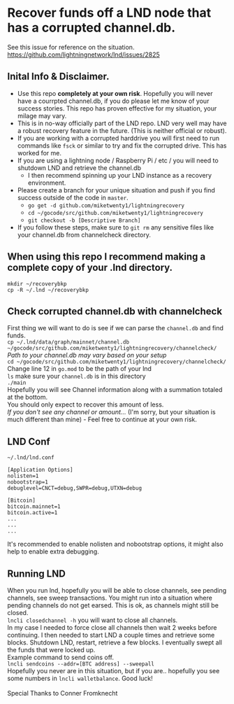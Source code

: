 # Recover funds off a LND node that has a corrupted channel.db.
See this issue for reference on the situation. https://github.com/lightningnetwork/lnd/issues/2825

## Inital Info & Disclaimer. 
* Use this repo **completely at your own risk**. Hopefully you will never have a courrpted channel.db, if you do please let me know of your success stories. This repo has proven effective for my situation, your milage may vary. 
* This is in no-way officially part of the LND repo. LND very well may have a robust recovery feature in the future. (This is neither official or robust).
* If you are working with a corrupted harddrive you will first need to run commands like `fsck` or similar to try and fix the corrupted drive. This has worked for me. 
* If you are using a lightning node / Raspberry Pi / etc / you will need to shutdown LND and retrieve the channel.db
  * I then recommend spinning up your LND instance as a recovery environment.
* Please create a branch for your unique situation and push if you find success outside of the code in `master`.
  * `go get -d github.com/miketwenty1/lightningrecovery`
  * `cd ~/gocode/src/github.com/miketwenty1/lightningrecovery`
  * `git checkout -b [Descriptive Branch]`
* If you follow these steps, make sure to `git rm` any sensitive files like your channel.db from channelcheck directory.

## When using this repo I recommend making a complete copy of your .lnd directory.
`mkdir ~/recoverybkp` <br>
`cp -R ~/.lnd ~/recoverybkp` <br>

## Check corrupted channel.db with channelcheck
First thing we will want to do is see if we can parse the `channel.db` and find funds.<br>
`cp ~/.lnd/data/graph/mainnet/channel.db ~/gocode/src/github.com/miketwenty1/lightningrecovery/channelcheck/`<br>
_Path to your channel.db may vary based on your setup_<br>
`cd ~/gocode/src/github.com/miketwenty1/lightningrecovery/channelcheck/`<br>
Change line 12 in `go.mod` to be the path of your lnd <br>
`ls` make sure your `channel.db` is in this directory <br>
`./main`<br>
Hopefully you will see Channel information along with a summation totaled at the bottom. <br>
You should only expect to recover this amount of less.<br>
_If you don't see any channel or amount..._ (I'm sorry, but your situation is much different than mine) - Feel free to continue at your own risk. 

## LND Conf
`~/.lnd/lnd.conf`
```
[Application Options]
nolisten=1
nobootstrap=1
debuglevel=CNCT=debug,SWPR=debug,UTXN=debug

[Bitcoin]
bitcoin.mainnet=1
bitcoin.active=1
...
...
...
```
It's recommended to enable nolisten and nobootstrap options, it might also help to enable extra debugging.

## Running LND
When you run lnd, hopefully you will be able to close channels, see pending channels, see sweep transactions. You might run into a situation where pending channels do not get earsed. This is ok, as channels might still be closed.<br>
 `lncli closedchannel -h` you will want to close all channels.<br>
 In my case I needed to force close all channels then wait 2 weeks before continuing. I then needed to start LND a couple times and retrieve some blocks. Shutdown LND, restart, retrieve a few blocks. I eventually swept all the funds that were locked up. <br>
Example command to send coins off.<br>
`lncli sendcoins --addr=[BTC address] --sweepall`<br>
Hopefully you never are in this situation, but if you are.. hopefully you see some numbers in `lncli walletbalance`. 
Good luck!<br>
<br>
Special Thanks to Conner Fromknecht
